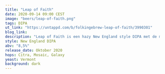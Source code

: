 ```yaml
---
title: "Leap of Faith"
date: 2020-09-14 09:00 CEST
image: "beers/leap-of-faith.png"
tags: DIPA
ut_link: "https://untappd.com/b/folkingebrew-leap-of-faith/3990301"
blog_link:
description: "Leap of Faith is een hazy New England style DIPA met de modern klassieke blend van Citra, Mosaic en Galaxy in de dubbele dry-hop."
style: New England DIPA
abv: "8,5%"
release_date: Oktober 2020
hops: Citra, Mosaic, Galaxy
yeast: Vermont
background: dark
---
```

